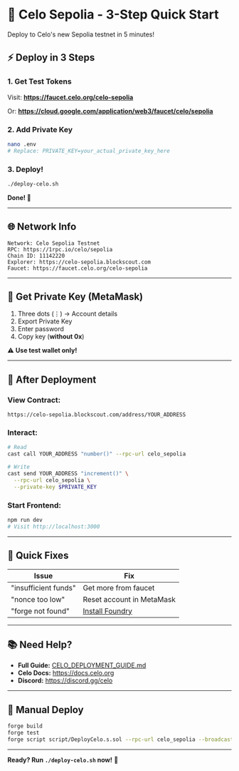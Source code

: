 # 🚀 Celo Sepolia - 3-Step Quick Start

Deploy to Celo's new Sepolia testnet in 5 minutes!

## ⚡ Deploy in 3 Steps

### 1. Get Test Tokens
Visit: **https://faucet.celo.org/celo-sepolia**

Or: **https://cloud.google.com/application/web3/faucet/celo/sepolia**

### 2. Add Private Key
```bash
nano .env
# Replace: PRIVATE_KEY=your_actual_private_key_here
```

### 3. Deploy!
```bash
./deploy-celo.sh
```

**Done! 🎉**

---

## 🌐 Network Info

```
Network: Celo Sepolia Testnet
RPC: https://1rpc.io/celo/sepolia
Chain ID: 11142220
Explorer: https://celo-sepolia.blockscout.com
Faucet: https://faucet.celo.org/celo-sepolia
```

---

## 🔑 Get Private Key (MetaMask)

1. Three dots (⋮) → Account details
2. Export Private Key
3. Enter password
4. Copy key (**without 0x**)

⚠️ **Use test wallet only!**

---

## 🎯 After Deployment

### View Contract:
```
https://celo-sepolia.blockscout.com/address/YOUR_ADDRESS
```

### Interact:
```bash
# Read
cast call YOUR_ADDRESS "number()" --rpc-url celo_sepolia

# Write
cast send YOUR_ADDRESS "increment()" \
  --rpc-url celo_sepolia \
  --private-key $PRIVATE_KEY
```

### Start Frontend:
```bash
npm run dev
# Visit http://localhost:3000
```

---

## 🐛 Quick Fixes

| Issue | Fix |
|-------|-----|
| "insufficient funds" | Get more from faucet |
| "nonce too low" | Reset account in MetaMask |
| "forge not found" | [Install Foundry](https://book.getfoundry.sh) |

---

## 📚 Need Help?

- **Full Guide:** [CELO_DEPLOYMENT_GUIDE.md](./CELO_DEPLOYMENT_GUIDE.md)
- **Celo Docs:** https://docs.celo.org
- **Discord:** https://discord.gg/celo

---

## 🚀 Manual Deploy

```bash
forge build
forge test
forge script script/DeployCelo.s.sol --rpc-url celo_sepolia --broadcast
```

---

**Ready? Run `./deploy-celo.sh` now!** 🎊
